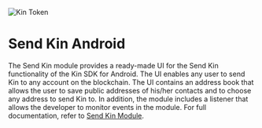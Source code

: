 ![Kin Token](../kin_android.png)
# Send Kin Android

The Send Kin module provides a ready-made UI for the Send Kin functionality of the Kin SDK for Android. The UI enables any user to send Kin to any account on the blockchain. The UI contains an address book that allows the user to save public addresses of his/her contacts and to choose any address to send Kin to. In addition, the module includes a listener that allows the developer to monitor events in the module.
For full documentation, refer to [Send Kin Module](https://docs.kin.org/android/modules/sendkin).